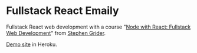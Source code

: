 # Fullstack React Emaily

Fullstack React web development with a course "[Node with React: Fullstack Web Development](https://www.udemy.com/node-with-react-fullstack-web-development)" from [Stephen Grider](https://github.com/StephenGrider).

[Demo site](https://limitless-forest-85384.herokuapp.com/) in Heroku.